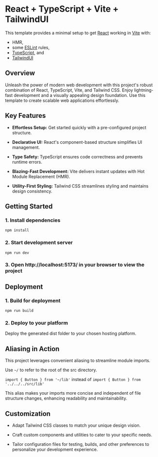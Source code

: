 # React + TypeScript + Vite + TailwindUI

This template provides a minimal setup to get [React](https://react.dev/) working in [Vite](https://vitejs.dev/) with:

- HMR,
- some [ESLint](https://eslint.org/) rules,
- [TypeScript](https://www.typescriptlang.org/), and
- [TailwindUI](https://tailwindui.com/)

## Overview

Unleash the power of modern web development with this project's robust combination of React, TypeScript, Vite, and Tailwind CSS. Enjoy lightning-fast development and a visually appealing design foundation. Use this template to create scalable web applications effortlessly.

## Key Features

 - **Effortless Setup:** Get started quickly with a pre-configured project structure.

 - **Declarative UI:** React's component-based structure simplifies UI management.

 - **Type Safety:** TypeScript ensures code correctness and prevents runtime errors.

 -  **Blazing-Fast Development:** Vite delivers instant updates with Hot Module Replacement (HMR).

 - **Utility-First Styling:** Tailwind CSS streamlines styling and maintains design consistency.

## Getting Started

### 1. Install dependencies

`npm install`

### 2. Start development server

`npm run dev`

### 3. Open http://localhost:5173/ in your browser to view the project

## Deployment

### 1. Build for deployment

`npm run build`

### 2. Deploy to your platform

Deploy the generated dist folder to your chosen hosting platform.

## Aliasing in Action

This project leverages convenient aliasing to streamline module imports.

Use `~/` to refer to the root of the src directory.

`import { Button } from '~/lib'` instead of `import { Button } from '../../../src/lib'`

This alias makes your imports more concise and independent of file structure changes, enhancing readability and maintainability.

## Customization

 - Adapt Tailwind CSS classes to match your unique design vision.

 - Craft custom components and utilities to cater to your specific needs.

 - Tailor configuration files for testing, builds, and other preferences to personalize your development experience.